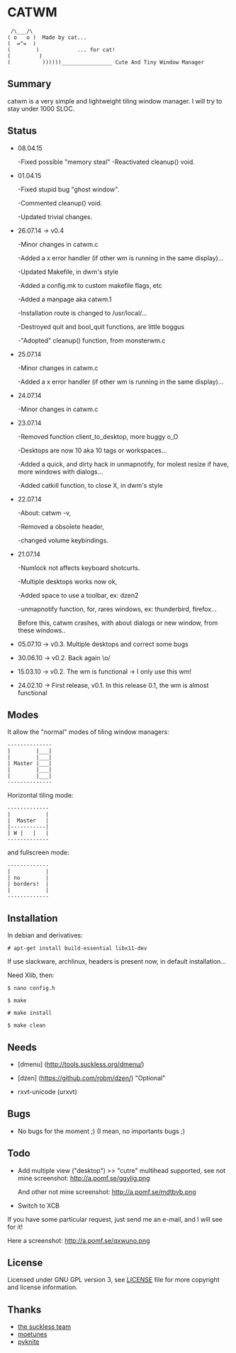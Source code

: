 CATWM
=====

     /\___/\
    ( o   o )  Made by cat...
    (  =^=  )
    (        )            ... for cat!
    (         )
    (          ))))))________________ Cute And Tiny Window Manager

Summary
-------

catwm is a very simple and lightweight tiling window manager.
I will try to stay under 1000 SLOC.

Status
------
* 08.04.15

   -Fixed possible "memory steal"
   -Reactivated cleanup() void.

* 01.04.15

   -Fixed stupid bug "ghost window".

   -Commented cleanup() void.

   -Updated trivial changes.

* 26.07.14 -> v0.4

   -Minor changes in catwm.c

   -Added a x error handler (if other wm is running in the same display)...

   -Updated Makefile, in dwm's style

   -Added a config.mk to custom makefile flags, etc

   -Added a manpage aka catwm.1

   -Installation route is changed to /usr/local/...

   -Destroyed quit and bool_quit functions, are little boggus

   -"Adopted" cleanup() function, from monsterwm.c

* 25.07.14

   -Minor changes in catwm.c

   -Added a x error handler (if other wm is running in the same display)...

* 24.07.14

   -Minor changes in catwm.c
  
* 23.07.14

   -Removed function client_to_desktop, more buggy o_O

   -Desktops are now 10 aka 10 tags or workspaces...

   -Added a quick, and dirty hack in unmapnotify, for molest resize if have, more windows with dialogs...
  
   -Added catkill function, to close X, in dwm's style

* 22.07.14

   -About: catwm -v,

   -Removed a obsolete header,

   -changed volume keybindings.

* 21.07.14
  
   -Numlock not affects keyboard shotcurts. 

   -Multiple desktops works now ok,

   -Added space to use a toolbar, ex: dzen2 

   -unmapnotify function, for, rares windows, ex: thunderbird, firefox...

    Before this, catwm crashes, with about dialogs or new window, from these windows..

 * 05.07.10 -> v0.3. Multiple desktops and correct some bugs
 * 30.06.10 -> v0.2. Back again \o/
 * 15.03.10 -> v0.2. The wm is functional -> I only use this wm!
 * 24.02.10 -> First release, v0.1. In this release 0.1, the wm is almost functional

Modes
-----

It allow the "normal" modes of tiling window managers:

    --------------
    |        |___|
    |        |___|
    | Master |___|
    |        |___|
    |        |___|
    --------------

Horizontal tiling mode:

    -------------
    |           |
    |  Master   |
    |-----------|
    | W |   |   |
    -------------

and fullscreen mode:

    -------------
    |           |
    | no        |
    | borders!  |
    |           |
    -------------

Installation
------------

In debian and derivatives: 

    # apt-get install build-essential libx11-dev

If use slackware, archlinux, headers is present now, in default installation...

Need Xlib, then:

    $ nano config.h
    
    $ make
    
    # make install

    $ make clean

Needs
-----
 * [dmenu] (http://tools.suckless.org/dmenu/)

 * [dzen] (https://github.com/robm/dzen/) "Optional"

 * rxvt-unicode (urxvt)

Bugs
----
 * No bugs for the moment ;) (I mean, no importants bugs ;)

Todo
----
 * Add multiple view ("desktop") >> "cutre" multihead supported, see not mine screenshot: http://a.pomf.se/ggylig.png
 
   And other not mine screenshot: http://a.pomf.se/mdtbvb.png

 * Switch to XCB

If you have some particular request, just send me an e-mail, and I will see for it!

Here a screenshot: http://a.pomf.se/qxwuno.png

License
-------

Licensed under GNU GPL version 3, see [LICENSE][law] file for more copyright and license information.

  [law]: https://raw.githubusercontent.com/djmasde/catwm/master/LICENSE

Thanks
------

 * [the suckless team](http://suckless.org/)
 * [moetunes](https://github.com/moetunes)
 * [pyknite](https://github.com/pyknite)
